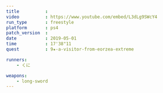 ```yaml
---
title          :
video          : https://www.youtube.com/embed/L3dLg9SWcY4
run_type       : freestyle
platform       : ps4
patch_version  : 
date           : 2019-05-01
time           : 17'38"11
quest          : 9★-a-visitor-from-eorzea-extreme

runners:
    - くに

weapons:
    - long-sword
---
```

